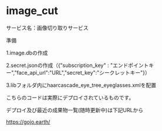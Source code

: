# image_cut


サービス名：画像切り取りサービス


準備

1.image.dbの作成

2.secret.jsonの作成（{"subscription_key" : "エンドポイントキー","face_api_url":"URL","secret_key":"シークレットキー"}）

3.libフォルダ内にhaarcascade_eye_tree_eyeglasses.xmlを配置

こちらのコードは実際にデプロイされているものです。

デプロイ及び最近の成果物一覧(随時更新中)は下記URLから

https://gojo.earth/

